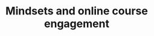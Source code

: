 ---
layout: page
title: Mindsets and online course engagement 
description: A national study (the US) examined student mindsets by individual, class, and school characteristics and their impacts on online CS course materials.
img: assets/img/daniel-minarik-V_TGhMojA9k-unsplash.jpg 
importance: 2
category: Measuring Heterogeneity between Users
---